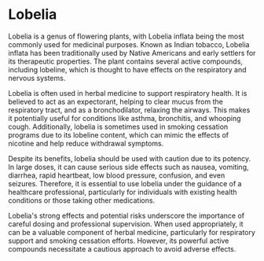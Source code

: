 <!--
source: gpt-40
tags: herbals
-->

# Lobelia

Lobelia is a genus of flowering plants, with Lobelia inflata being the most commonly used for medicinal purposes. Known as Indian tobacco, Lobelia inflata has been traditionally used by Native Americans and early settlers for its therapeutic properties. The plant contains several active compounds, including lobeline, which is thought to have effects on the respiratory and nervous systems.

Lobelia is often used in herbal medicine to support respiratory health. It is believed to act as an expectorant, helping to clear mucus from the respiratory tract, and as a bronchodilator, relaxing the airways. This makes it potentially useful for conditions like asthma, bronchitis, and whooping cough. Additionally, lobelia is sometimes used in smoking cessation programs due to its lobeline content, which can mimic the effects of nicotine and help reduce withdrawal symptoms.

Despite its benefits, lobelia should be used with caution due to its potency. In large doses, it can cause serious side effects such as nausea, vomiting, diarrhea, rapid heartbeat, low blood pressure, confusion, and even seizures. Therefore, it is essential to use lobelia under the guidance of a healthcare professional, particularly for individuals with existing health conditions or those taking other medications.

Lobelia's strong effects and potential risks underscore the importance of careful dosing and professional supervision. When used appropriately, it can be a valuable component of herbal medicine, particularly for respiratory support and smoking cessation efforts. However, its powerful active compounds necessitate a cautious approach to avoid adverse effects.

